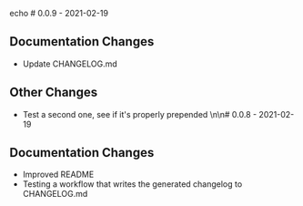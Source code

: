 echo # 0.0.9 - 2021-02-19

## Documentation Changes
- Update CHANGELOG.md

## Other Changes
- Test a second one, see if it's properly prepended
\n\n# 0.0.8 - 2021-02-19

## Documentation Changes
- Improved README
- Testing a workflow that writes the generated changelog to CHANGELOG.md